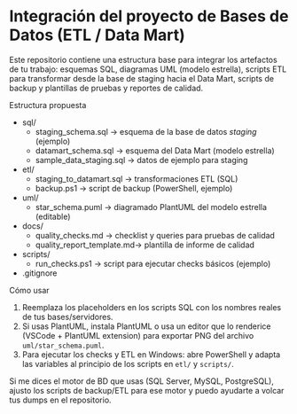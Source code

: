 # Integración del proyecto de Bases de Datos (ETL / Data Mart)

Este repositorio contiene una estructura base para integrar los artefactos de tu trabajo: esquemas SQL, diagramas UML (modelo estrella), scripts ETL para transformar desde la base de staging hacia el Data Mart, scripts de backup y plantillas de pruebas y reportes de calidad.

Estructura propuesta

- sql/
  - staging_schema.sql        -> esquema de la base de datos *staging* (ejemplo)
  - datamart_schema.sql       -> esquema del Data Mart (modelo estrella)
  - sample_data_staging.sql   -> datos de ejemplo para staging
- etl/
  - staging_to_datamart.sql   -> transformaciones ETL (SQL)
  - backup.ps1                -> script de backup (PowerShell, ejemplo)
- uml/
  - star_schema.puml          -> diagramado PlantUML del modelo estrella (editable)
- docs/
  - quality_checks.md         -> checklist y queries para pruebas de calidad
  - quality_report_template.md-> plantilla de informe de calidad
- scripts/
  - run_checks.ps1            -> script para ejecutar checks básicos (ejemplo)
- .gitignore

Cómo usar

1. Reemplaza los placeholders en los scripts SQL con los nombres reales de tus bases/servidores.
2. Si usas PlantUML, instala PlantUML o usa un editor que lo renderice (VSCode + PlantUML extension) para exportar PNG del archivo `uml/star_schema.puml`.
3. Para ejecutar los checks y ETL en Windows: abre PowerShell y adapta las variables al principio de los scripts en `etl/` y `scripts/`.

Si me dices el motor de BD que usas (SQL Server, MySQL, PostgreSQL), ajusto los scripts de backup/ETL para ese motor y puedo ayudarte a volcar tus dumps en el repositorio.
